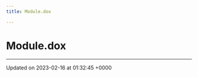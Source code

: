 ```yaml
---
title: Module.dox

---
```


# Module.dox








-------------------------------

Updated on 2023-02-16 at 01:32:45 +0000
